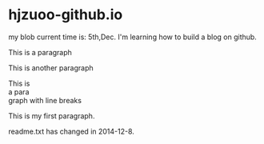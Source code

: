 hjzuoo-github.io
================

my blob
current time is: 5th,Dec.
I'm learning how to build a blog on github.


<p>This is a paragraph</p>
<p>This is another paragraph</p>


<p>This is<br />a para<br />graph with line breaks</p>



<body>
<p>This is my first paragraph.</p>
</body>




readme.txt has changed in 2014-12-8.